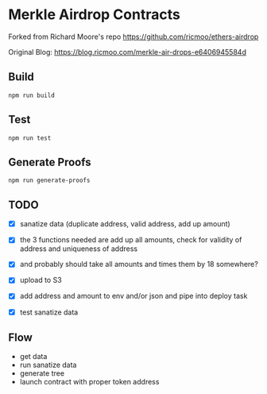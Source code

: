 # Merkle Airdrop Contracts

Forked from Richard Moore's repo https://github.com/ricmoo/ethers-airdrop

Original Blog: https://blog.ricmoo.com/merkle-air-drops-e6406945584d

## Build

```
npm run build
```

## Test

```
npm run test
```

## Generate Proofs

```
npm run generate-proofs
```

## TODO 

   - [x] sanatize data (duplicate address, valid address, add up amount)
  - [x] the 3 functions needed are add up all amounts, check for validity of address and uniqueness of address
  - [x] and probably should take all amounts and times them by 18 somewhere?
  - [x] upload to S3
  - [x] add address and amount to env and/or json and pipe into deploy task 
  - [x] test sanatize data 


  ## Flow 

  * get data 
  * run sanatize data 
  * generate tree 
  * launch contract with proper token address